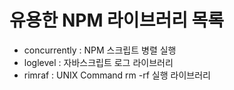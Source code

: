 
# 유용한 NPM 라이브러리 목록

- concurrently : NPM 스크립트 병렬 실행
- loglevel : 자바스크립트 로그 라이브러리
- rimraf : UNIX Command rm -rf 실행 라이브러리

